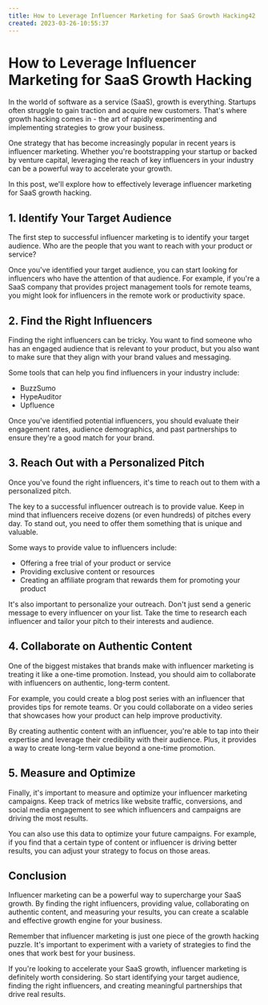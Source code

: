 ```yaml
---
title: How to Leverage Influencer Marketing for SaaS Growth Hacking42
created: 2023-03-26-10:55:37
---
```


# How to Leverage Influencer Marketing for SaaS Growth Hacking

In the world of software as a service (SaaS), growth is everything. Startups often struggle to gain traction and acquire new customers. That's where growth hacking comes in - the art of rapidly experimenting and implementing strategies to grow your business.

One strategy that has become increasingly popular in recent years is influencer marketing. Whether you're bootstrapping your startup or backed by venture capital, leveraging the reach of key influencers in your industry can be a powerful way to accelerate your growth.

In this post, we'll explore how to effectively leverage influencer marketing for SaaS growth hacking.

## 1. Identify Your Target Audience

The first step to successful influencer marketing is to identify your target audience. Who are the people that you want to reach with your product or service?

Once you've identified your target audience, you can start looking for influencers who have the attention of that audience. For example, if you're a SaaS company that provides project management tools for remote teams, you might look for influencers in the remote work or productivity space.

## 2. Find the Right Influencers

Finding the right influencers can be tricky. You want to find someone who has an engaged audience that is relevant to your product, but you also want to make sure that they align with your brand values and messaging.

Some tools that can help you find influencers in your industry include:

- BuzzSumo
- HypeAuditor
- Upfluence

Once you've identified potential influencers, you should evaluate their engagement rates, audience demographics, and past partnerships to ensure they're a good match for your brand.

## 3. Reach Out with a Personalized Pitch

Once you've found the right influencers, it's time to reach out to them with a personalized pitch.

The key to a successful influencer outreach is to provide value. Keep in mind that influencers receive dozens (or even hundreds) of pitches every day. To stand out, you need to offer them something that is unique and valuable.

Some ways to provide value to influencers include:

- Offering a free trial of your product or service
- Providing exclusive content or resources
- Creating an affiliate program that rewards them for promoting your product

It's also important to personalize your outreach. Don't just send a generic message to every influencer on your list. Take the time to research each influencer and tailor your pitch to their interests and audience.

## 4. Collaborate on Authentic Content

One of the biggest mistakes that brands make with influencer marketing is treating it like a one-time promotion. Instead, you should aim to collaborate with influencers on authentic, long-term content.

For example, you could create a blog post series with an influencer that provides tips for remote teams. Or you could collaborate on a video series that showcases how your product can help improve productivity.

By creating authentic content with an influencer, you're able to tap into their expertise and leverage their credibility with their audience. Plus, it provides a way to create long-term value beyond a one-time promotion.

## 5. Measure and Optimize

Finally, it's important to measure and optimize your influencer marketing campaigns. Keep track of metrics like website traffic, conversions, and social media engagement to see which influencers and campaigns are driving the most results.

You can also use this data to optimize your future campaigns. For example, if you find that a certain type of content or influencer is driving better results, you can adjust your strategy to focus on those areas.

## Conclusion

Influencer marketing can be a powerful way to supercharge your SaaS growth. By finding the right influencers, providing value, collaborating on authentic content, and measuring your results, you can create a scalable and effective growth engine for your business.

Remember that influencer marketing is just one piece of the growth hacking puzzle. It's important to experiment with a variety of strategies to find the ones that work best for your business.

If you're looking to accelerate your SaaS growth, influencer marketing is definitely worth considering. So start identifying your target audience, finding the right influencers, and creating meaningful partnerships that drive real results.
